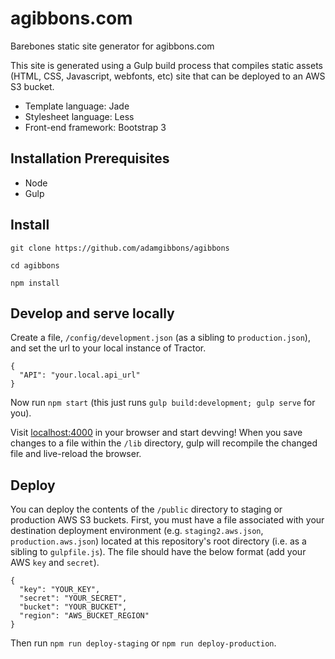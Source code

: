 # agibbons.com

Barebones static site generator for agibbons.com

This site is generated using a Gulp build process that compiles static assets (HTML, CSS, Javascript, webfonts, etc) site that can be deployed to an AWS S3 bucket.

- Template language: Jade
- Stylesheet language: Less
- Front-end framework: Bootstrap 3

## Installation Prerequisites

- Node
- Gulp

## Install

`git clone https://github.com/adamgibbons/agibbons`

`cd agibbons`

`npm install`

## Develop and serve locally

Create a file, `/config/development.json` (as a sibling to `production.json`),
and set the url to your local instance of Tractor.

```
{
  "API": "your.local.api_url"
}
```

Now run `npm start` (this just runs `gulp build:development; gulp serve` for you).

Visit [localhost:4000](http://localhost:4000) in your browser and start devving! When you save
changes to a file within the `/lib` directory, gulp will recompile the changed file and live-reload the browser.

## Deploy

You can deploy the contents of the `/public` directory to staging or production AWS S3 buckets.
First, you must have a file associated with your destination deployment environment
(e.g. `staging2.aws.json`, `production.aws.json`) located at this repository's root directory (i.e. as a sibling to `gulpfile.js`).
The file should have the below format (add your AWS `key` and `secret`).

```
{
  "key": "YOUR_KEY",
  "secret": "YOUR_SECRET",
  "bucket": "YOUR_BUCKET",
  "region": "AWS_BUCKET_REGION"
}
```

Then run `npm run deploy-staging` or `npm run deploy-production`.

